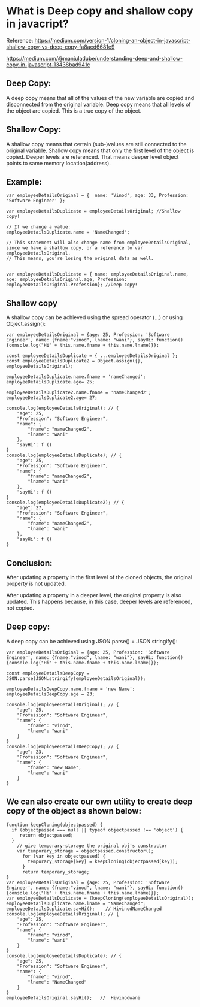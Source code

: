 What is Deep copy and shallow copy in javacript?
=================================================
Reference: https://medium.com/version-1/cloning-an-object-in-javascript-shallow-copy-vs-deep-copy-fa8acd6681e9

https://medium.com/@manjuladube/understanding-deep-and-shallow-copy-in-javascript-13438bad941c

Deep Copy:
-------------
A deep copy means that all of the values of the new variable are copied and disconnected from the original variable. 
Deep copy means that all levels of the object are copied. This is a true copy of the object.

Shallow Copy:
--------------
A shallow copy means that certain (sub-)values are still connected to the original variable.
Shallow copy means that only the first level of the object is copied. Deeper levels are referenced.
That means deeper level object points to same memory location(address).


Example:
-----------

```
var employeeDetailsOriginal = {  name: 'Vinod', age: 33, Profession: 'Software Engineer' };

var employeeDetailsDuplicate = employeeDetailsOriginal; //Shallow copy!

// If we change a value:   
employeeDetailsDuplicate.name = 'NameChanged';

// This statement will also change name from employeeDetailsOriginal, since we have a shallow copy, or a reference to var employeeDetailsOriginal.
// This means, you’re losing the original data as well.


var employeeDetailsDuplicate = { name: employeeDetailsOriginal.name, age: employeeDetailsOriginal.age, Profession: employeeDetailsOriginal.Profession}; //Deep copy!
```

Shallow copy
-------------
A shallow copy can be achieved using the spread operator (…) or using Object.assign():

```
var employeeDetailsOriginal = {age: 25, Profession: 'Software Engineer', name: {fname:"vinod", lname: "wani"}, sayHi: function() {console.log("Hi" + this.name.fname + this.name.lname)}};

const employeeDetailsDuplicate = { ...employeeDetailsOriginal };
const employeeDetailsDuplicate2 = Object.assign({}, employeeDetailsOriginal);

employeeDetailsDuplicate.name.fname = 'nameChanged';
employeeDetailsDuplicate.age= 25;

employeeDetailsDuplicate2.name.fname = 'nameChanged2';
employeeDetailsDuplicate2.age= 27;

console.log(employeeDetailsOriginal); // {
    "age": 25,
    "Profession": "Software Engineer",
    "name": {
        "fname": "nameChanged2",
        "lname": "wani"
    },
	"sayHi": f ()
}
console.log(employeeDetailsDuplicate); // {
    "age": 25,
    "Profession": "Software Engineer",
    "name": {
        "fname": "nameChanged2",
        "lname": "wani"
    },
	"sayHi": f ()
}
console.log(employeeDetailsDuplicate2); // {
    "age": 27,
    "Profession": "Software Engineer",
    "name": {
        "fname": "nameChanged2",
        "lname": "wani"
    },
	"sayHi": f ()
}
```

Conclusion:
-------------
After updating a property in the first level of the cloned objects, the original property is not updated.

After updating a property in a deeper level, the original property is also updated. This happens because, in this case, deeper levels are referenced, not copied.


Deep copy:
--------------
A deep copy can be achieved using JSON.parse() + JSON.stringify():

```
var employeeDetailsOriginal = {age: 25, Profession: 'Software Engineer', name: {fname:"vinod", lname: "wani"}, sayHi: function() {console.log("Hi" + this.name.fname + this.name.lname)}};

const employeeDetailsDeepCopy = JSON.parse(JSON.stringify(employeeDetailsOriginal));

employeeDetailsDeepCopy.name.fname = 'new Name';
employeeDetailsDeepCopy.age = 23;

console.log(employeeDetailsOriginal); // {
    "age": 25,
    "Profession": "Software Engineer",
    "name": {
        "fname": "vinod",
        "lname": "wani"
    }
}
console.log(employeeDetailsDeepCopy); // {
    "age": 23,
    "Profession": "Software Engineer",
    "name": {
        "fname": "new Name",
        "lname": "wani"
    }
}
```

We can also create our own utility to create deep copy of the object as shown below:
------------------------------------------------------------------------------------

```
function keepCloning(objectpassed) {
  if (objectpassed === null || typeof objectpassed !== 'object') {
     return objectpassed;
  }
    // give temporary-storage the original obj's constructor
	var temporary_storage = objectpassed.constructor(); 
	  for (var key in objectpassed) {
		temporary_storage[key] = keepCloning(objectpassed[key]);
	  }
	  return temporary_storage;
}
var employeeDetailsOriginal = {age: 25, Profession: 'Software Engineer', name: {fname:"vinod", lname: "wani"}, sayHi: function() {console.log("Hi" + this.name.fname + this.name.lname)}};
var employeeDetailsDuplicate = (keepCloning(employeeDetailsOriginal));
employeeDetailsDuplicate.name.lname = "NameChanged";
employeeDetailsDuplicate.sayHi();    // HivinodNameChanged
console.log(employeeDetailsOriginal); // {
    "age": 25,
    "Profession": "Software Engineer",
    "name": {
        "fname": "vinod",
        "lname": "wani"
    }
}
console.log(employeeDetailsDuplicate); // {
    "age": 25,
    "Profession": "Software Engineer",
    "name": {
        "fname": "vinod",
        "lname": "NameChanged"
    }
}
employeeDetailsOriginal.sayHi();   //  Hivinodwani
```